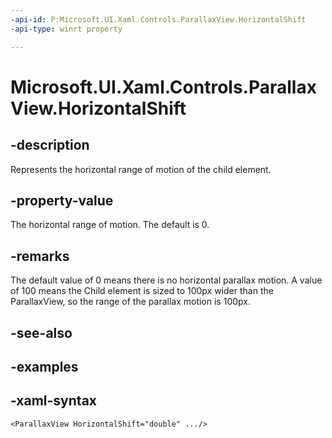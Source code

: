 ```yaml
---
-api-id: P:Microsoft.UI.Xaml.Controls.ParallaxView.HorizontalShift
-api-type: winrt property

---
```

<!-- Property syntax.
public double HorizontalShift { get;  set; }
-->

# Microsoft.UI.Xaml.Controls.ParallaxView.HorizontalShift


## -description

Represents the horizontal range of motion of the child element.


## -property-value

The horizontal range of motion. The default is 0.


## -remarks

The default value of 0 means there is no horizontal parallax motion. A value of 100 means the Child element is sized to 100px wider than the ParallaxView, so the range of the parallax motion is 100px.


## -see-also


## -examples


## -xaml-syntax

```xaml
<ParallaxView HorizontalShift="double" .../>
```


